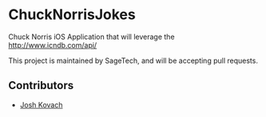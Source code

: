ChuckNorrisJokes
================
Chuck Norris iOS Application that will leverage the http://www.icndb.com/api/

This project is maintained by SageTech, and will be accepting pull requests.

## Contributors

- [Josh Kovach](https://www.github.com/shekibobo)
